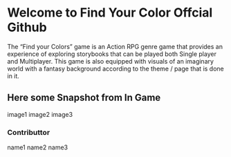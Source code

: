 # Welcome to Find Your Color Offcial Github

The “Find your Colors” game is an Action RPG genre game that provides an experience of exploring storybooks that can be played both Single player and Multiplayer. This game is also equipped with visuals of an imaginary world with a fantasy background according to the theme / page that is done in it.

## Here some Snapshot from In Game

image1
image2
image3

### Contributtor

name1
name2
name3

